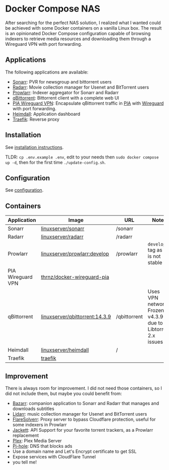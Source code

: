 # Docker Compose NAS

After searching for the perfect NAS solution, I realized what I wanted could be achieved 
with some Docker containers on a vanilla Linux box. The result is an opinionated Docker Compose configuration capable of 
browsing indexers to retrieve media resources and downloading them through a Wireguard VPN with port forwarding.

## Applications

The following applications are available:

- [Sonarr](https://sonarr.tv/): PVR for newsgroup and bittorrent users
- [Radarr](https://radarr.video/): Movie collection manager for Usenet and BitTorrent users
- [Prowlarr](https://github.com/Prowlarr/Prowlarr): Indexer aggregator for Sonarr and Radarr
- [qBittorrent](https://www.qbittorrent.org/): Bittorrent client with a complete web UI
- [PIA Wireguard VPN](https://github.com/thrnz/docker-wireguard-pia): Encapsulate qBittorrent traffic in 
[PIA](https://www.privateinternetaccess.com/) with [Wireguard](https://www.wireguard.com/) with port forwarding.
- [Heimdall](https://heimdall.site/): Application dashboard
- [Traefik](https://traefik.io/): Reverse proxy

## Installation

See [installation instructions](./INSTALL.md).

TLDR: `cp .env.example .env`, edit to your needs then `sudo docker compose up -d`, then for the first time `./update-config.sh`.

## Configuration

See [configuration](./CONFIGURATION.md).

## Containers

| **Application**   | **Image**                                                                          | **URL**      | **Notes**                                                         |
|-------------------|------------------------------------------------------------------------------------|--------------|-------------------------------------------------------------------|
| Sonarr            | [linuxserver/sonarr](https://hub.docker.com/r/linuxserver/sonarr)                  | /sonarr      |                                                                   |
| Radarr            | [linuxserver/radarr](https://hub.docker.com/r/linuxserver/radarr)                  | /radarr      |                                                                   |
| Prowlarr          | [linuxserver/prowlarr:develop](https://hub.docker.com/r/linuxserver/prowlarr)      | /prowlarr    | `develop` tag as it is not stable yet                             |
| PIA Wireguard VPN | [thrnz/docker-wireguard-pia](https://hub.docker.com/r/thrnz/docker-wireguard-pia)  |              |                                                                   |
| qBittorrent       | [linuxserver/qbittorrent:14.3.9](https://hub.docker.com/r/linuxserver/qbittorrent) | /qbittorrent | Uses VPN network<br>Frozen to v4.3.9 due to Libtorrent 2.x issues |
| Heimdall          | [linuxserver/heimdall](https://hub.docker.com/r/linuxserver/heimdall)              | /            |                                                                   |
| Traefik           | [traefik](https://hub.docker.com/_/traefik)                                        |              |                                                                   |


## Improvement

There is always room for improvement. I did not need those containers, so I did not include them, but maybe you could
benefit from:

- [Bazarr](https://www.bazarr.media/): companion application to Sonarr and Radarr that manages and downloads subtitles
- [Lidarr](https://lidarr.audio/): music collection manager for Usenet and BitTorrent users
- [FlareSolverr](https://github.com/FlareSolverr/FlareSolverr): Proxy server to bypass Cloudflare protection, useful
for some indexers in Prowlarr
- [Jackett](https://github.com/Jackett/Jackett): API Support for your favorite torrent trackers, as a Prowlarr replacement
- [Plex](https://www.plex.tv/): Plex Media Server
- [Pi-hole](https://pi-hole.net/): DNS that blocks ads
- Use a domain name and Let's Encrypt certificate to get SSL
- Expose services with CloudFlare Tunnel
- you tell me!
